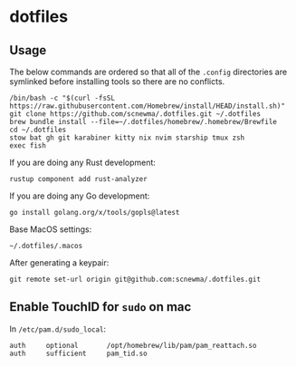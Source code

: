 # dotfiles

## Usage

The below commands are ordered so that all of the `.config` directories are symlinked before installing tools so there are no conflicts.

```
/bin/bash -c "$(curl -fsSL https://raw.githubusercontent.com/Homebrew/install/HEAD/install.sh)"
git clone https://github.com/scnewma/.dotfiles.git ~/.dotfiles
brew bundle install --file=~/.dotfiles/homebrew/.homebrew/Brewfile
cd ~/.dotfiles
stow bat gh git karabiner kitty nix nvim starship tmux zsh
exec fish
```

If you are doing any Rust development:

```
rustup component add rust-analyzer
```

If you are doing any Go development:

```
go install golang.org/x/tools/gopls@latest
```

Base MacOS settings:

```
~/.dotfiles/.macos
```

After generating a keypair:

```
git remote set-url origin git@github.com:scnewma/.dotfiles.git
```

## Enable TouchID for `sudo` on mac

In `/etc/pam.d/sudo_local`:

```
auth     optional       /opt/homebrew/lib/pam/pam_reattach.so
auth     sufficient     pam_tid.so
```
